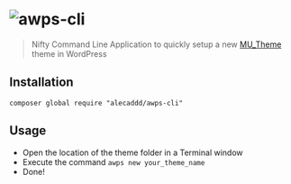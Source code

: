 # ![awps-cli](http://www.alecaddd.com/wp-content/uploads/2017/05/awps-cli.png)
> Nifty Command Line Application to quickly setup a new [MU_Theme](https://github.com/Alecaddd/awps) theme in WordPress

## Installation

```
composer global require "alecaddd/awps-cli"
```

## Usage

* Open the location of the theme folder in a Terminal window 
* Execute the command `awps new your_theme_name`
* Done!
